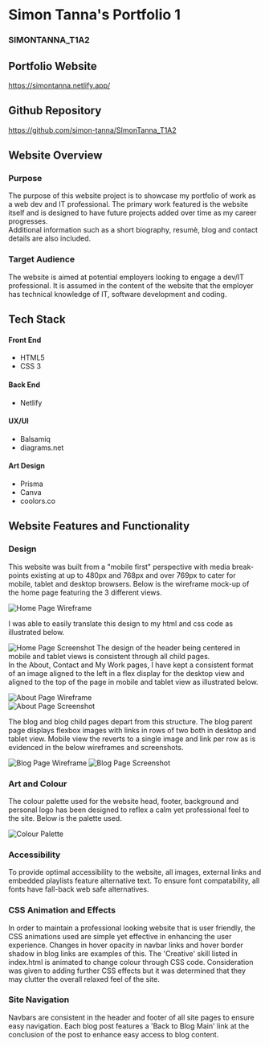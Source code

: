 # Simon Tanna's Portfolio 1
### SIMONTANNA_T1A2

## Portfolio Website
<https://simontanna.netlify.app/>

## Github Repository
<https://github.com/simon-tanna/SImonTanna_T1A2>  

## Website Overview 

### Purpose
The purpose of this website project is to showcase my portfolio of work as a web dev and IT professional. The primary work featured is the website itself and is designed to have future projects added over time as my career progresses.  
Additional information such as a short biography, resumè, blog and contact details are also included.   

### Target Audience
The website is aimed at potential employers looking to engage a dev/IT professional. It is assumed in the content of the website that the employer has technical knowledge of IT, software development and coding.    

## Tech Stack 
#### **Front End**
- HTML5
- CSS 3

#### **Back End**
- Netlify

#### **UX/UI**
- Balsamiq
- diagrams.net

#### **Art Design**
- Prisma
- Canva
- coolors.co

## Website Features and Functionality
### Design
This website was built from a "mobile first" perspective with media break-points existing at up to 480px and 768px and over 769px to cater for mobile, tablet and desktop browsers. Below is the wireframe mock-up of the home page featuring the 3 different views.    

![Home Page Wireframe](./docs/Wireframes_Images/index.html.png)    

I was able to easily translate this design to my html and css code as illustrated below.    

![Home Page Screenshot](./ppt/index_view.png)
The design of the header being centered in mobile and tablet views is consistent through all child pages.   
In the About, Contact and My Work pages, I have kept a consistent format of an image aligned to the left in a flex display for the desktop view and aligned to the top of the page in mobile and tablet view as illustrated below.  

![About Page Wireframe](./docs/Wireframes_Images/about.html.png)    
![About Page Screenshot](./ppt/about_view.png)  

The blog and blog child pages depart from this structure. The blog parent page displays flexbox images with links in rows of two both in desktop and tablet view. Mobile view the reverts to a single image and link per row as is evidenced in the below wireframes and screenshots.

![Blog Page Wireframe](./docs/Wireframes_Images/blog.html.png) 
![Blog Page Screenshot](./ppt/blog_view.png)    

### Art and Colour

The colour palette used for the website head, footer, background and personal logo has been designed to reflex a calm yet professional feel to the site. Below is the palette used.   

![Colour Palette](./ppt/colour_palette.png)

### Accessibility

To provide optimal accessibility to the website, all images, external links and embedded playlists feature alternative text. To ensure font compatability, all fonts have fall-back web safe alternatives.

### CSS Animation and Effects

In order to maintain a professional looking website that is user friendly, the CSS animations used are simple yet effective in enhancing the user experience. Changes in hover opacity in navbar links and hover border shadow in blog links are examples of this. The 'Creative' skill listed in index.html is animated to change colour through CSS code. Consideration was given to adding further CSS effects but it was determined that they may clutter the overall relaxed feel of the site.

### Site Navigation

Navbars are consistent in the header and footer of all site pages to ensure easy navigation. Each blog post features a 'Back to Blog Main' link at the conclusion of the post to enhance easy access to blog content.